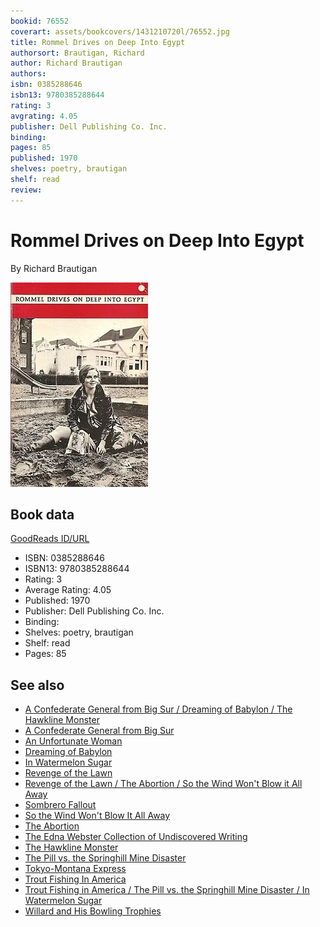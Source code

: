 ```yaml
---
bookid: 76552
coverart: assets/bookcovers/1431210720l/76552.jpg
title: Rommel Drives on Deep Into Egypt
authorsort: Brautigan, Richard
author: Richard Brautigan
authors: 
isbn: 0385288646
isbn13: 9780385288644
rating: 3
avgrating: 4.05
publisher: Dell Publishing Co. Inc.
binding: 
pages: 85
published: 1970
shelves: poetry, brautigan
shelf: read
review: 
---
```


# Rommel Drives on Deep Into Egypt

By Richard Brautigan

![](../../assets/bookcovers/1431210720l/76552.jpg)

## Book data

[GoodReads ID/URL](https://www.goodreads.com/book/show/76552)

- ISBN: 0385288646
- ISBN13: 9780385288644
- Rating: 3
- Average Rating: 4.05
- Published: 1970
- Publisher: Dell Publishing Co. Inc.
- Binding: 
- Shelves: poetry, brautigan
- Shelf: read
- Pages: 85


## See also

- [A Confederate General from Big Sur / Dreaming of Babylon / The Hawkline Monster](A_Confederate_General_from_Big_Sur_-_Dreaming_of_Babylon_-_The_Hawkline_Monster.md)
- [A Confederate General from Big Sur](A_Confederate_General_from_Big_Sur.md)
- [An Unfortunate Woman](An_Unfortunate_Woman.md)
- [Dreaming of Babylon](Dreaming_of_Babylon.md)
- [In Watermelon Sugar](In_Watermelon_Sugar.md)
- [Revenge of the Lawn](Revenge_of_the_Lawn.md)
- [Revenge of the Lawn / The Abortion / So the Wind Won't Blow it All Away](Revenge_of_the_Lawn_-_The_Abortion_-_So_the_Wind_Wont_Blow_it_All_Away.md)
- [Sombrero Fallout](Sombrero_Fallout.md)
- [So the Wind Won't Blow It All Away](So_the_Wind_Wont_Blow_It_All_Away.md)
- [The Abortion](The_Abortion.md)
- [The Edna Webster Collection of Undiscovered Writing](The_Edna_Webster_Collection_of_Undiscovered_Writing.md)
- [The Hawkline Monster](The_Hawkline_Monster.md)
- [The Pill vs. the Springhill Mine Disaster](The_Pill_vs_the_Springhill_Mine_Disaster.md)
- [Tokyo-Montana Express](Tokyo-Montana_Express.md)
- [Trout Fishing In America](Trout_Fishing_In_America.md)
- [Trout Fishing in America / The Pill vs. the Springhill Mine Disaster / In Watermelon Sugar](Trout_Fishing_in_America_-_The_Pill_vs_the_Springhill_Mine_Disaster_-_In_Watermelon_Sugar.md)
- [Willard and His Bowling Trophies](Willard_and_His_Bowling_Trophies.md)
